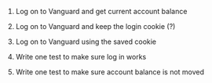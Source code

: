 1. Log on to Vanguard and get current account balance
2. Log on to Vanguard and keep the login cookie (?)
3. Log on to Vanguard using the saved cookie

4. Write one test to make sure log in works
5. Write one test to make sure account balance is not moved


